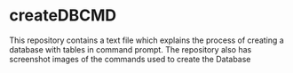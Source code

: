 # createDBCMD
This repository contains a text file which explains the process of creating a database with tables in command prompt.
The repository also has screenshot images of the commands used to create the Database

